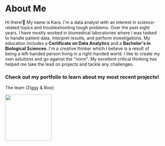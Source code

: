# About Me 
Hi there!👋 My name is Kara. I'm a data analyst with an interest in science-related topics and troubleshooting tough problems. 
Over the past eight years, I have mostly worked in biomedical laboratories where I was tasked to handle patient data, interpret results, and perform investigations. My education includes a **Certificate on Data Analytics** and a **Bachelor's in Biological Sciences**. 
I'm a creative thinker which I believe is a result of being a left-handed person living in a right-handed world. I like to create my own solutions and go against the "norm". My excellent critical thinking has helped me take the lead on projects and tackle any challenges. 
### Check out my portfolio to learn about my most recent projects!

The team (Ziggy & Roo):

<img width="150" height="150" src="https://github.com/ke177409/Kara-Evans-Portfolio/blob/main/images/portfolio2.jpg">

